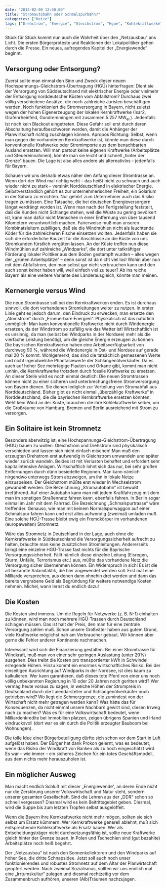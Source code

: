 ```yaml
---
date: "2014-02-09 12:00:00"
title: "Stromautobahn oder Schmalspurbahn?"
categories: ["Netze"]
tags: ["Drehstrom", "Energie", "Gleichstrom", "Hgue", "Kohlekraftwerke", "Leistung", "Planwirtschaft", "Stromabfall", "Stromversorgung", "Terrorismus", "Vollbenutzungsstunden", "Windenergie"]
---
```


Stück für Stück kommt nun auch die Wahrheit über den „Netzausbau“ ans Licht. Die ersten Bürgerproteste und Reaktionen der Lokalpolitiker gehen durch die Presse. Ein neues, aufregendes Kapitel der „Energiewende“ beginnt.


## Versorgung oder Entsorgung?

Zuerst sollte man einmal den Sinn und Zweck dieser neuen Hochspannungs-Gleichstrom-Übertragung (HGÜ) hinterfragen: Dient sie der Versorgung von Süddeutschland mit elektrischer Energie oder vielmehr der Entsorgung norddeutscher Küsten vom Abfallstrom? Durchaus zwei völlig verschiedene Ansätze, die noch zahlreiche Juristen beschäftigen werden. Noch funktioniert die Stromversorgung in Bayern, nicht zuletzt wegen der hohen Eigenerzeugung der lokalen Kernkraftwerke (Isar2, Grafenrheinfeld, Gundremmingen mit zusammen 5.257 MW<sub>el<a id="MMDHTMLSCROLLPOINT"></a>.</sub>). Jedenfalls ist noch kein Blackout eingetreten. Diese Gefahr soll erst durch deren Abschaltung heraufbeschworen werden, damit die Anhänger der Planwirtschaft richtig zuschlagen können. Apropos Richtung: Selbst, wenn man gegen die vorhandenen Kernkraftwerke ist, könnte man diese durch konventionelle Kraftwerke oder Stromimporte aus dem benachbarten Ausland ersetzen. Will man partout keine eigenen Kraftwerke (Arbeitsplätze und Steuereinnahmen), könnte man sie leicht und schnell „hinter der Grenze“ bauen. Die Lage ist also alles andere als alternativlos – jedenfalls für Bayern.

Schauen wir uns deshalb etwas näher den Anfang dieser Stromtrasse an. Wenn dort der Wind mal richtig weht – das heißt nicht zu schwach und auch wieder nicht zu stark – versinkt Norddeutschland in elektrischer Energie. Selbstverständlich gehört es zur unternehmerischen Freiheit, ein Solarium in der Sahara zu errichten. Nur gehört zum Unternehmer auch das Risiko tragen zu müssen. Eine Tatsache, die bei deutschen Energieversorgern längst verdrängt worden ist. Wenn man nach der Fertigstellung feststellt, daß die Kunden nicht Schlange stehen, weil die Wüste zu gering bevölkert ist, kann man dafür nicht Menschen in einer Entfernung von über tausend Kilometern verantwortlich machen. Fairerweise muß man unseren Kombinatsleitern zubilligen, daß sie die Windmühlen nicht als leuchtende Köder für die zahlreicheren Fische einsetzen wollten. Jedenfalls haben sie sich die erforderliche Bauzeit für die Anschlüsse an die Küste von uns Stromkunden fürstlich vergüten lassen. An der Küste treffen nun diese Windmühlen auf zahlreiche „Windparks“, die dort unter tatkräftiger Förderung lokaler Politiker aus dem Boden gestampft wurden – alles wegen der „grünen Arbeitsplätze“ – denn sonst ist da nicht viel los! Wohin aber nun mit dem Abfallstrom, den man selbst gar nicht verbrauchen kann und den auch sonst keiner haben will, weil einfach viel zu teuer? Ab ins reiche Bayern als eine weitere Variante des Länderausgleich, könnte man meinen.


## Kernenergie versus Wind

Die neue Stromtrasse soll bei den Kernkraftwerken enden. Es ist durchaus sinnvoll, die dort vorhandenen Stromleitungen weiter zu nutzen. In erster Linie geht es jedoch darum, den Eindruck zu erwecken, man ersetze den „Atomstrom“ durch „Erneuerbare Energien“. Physikalisch ist das natürlich unmöglich: Man kann konventionelle Kraftwerke nicht durch Windenergie ersetzen, da der Windstrom so zufällig wie das Wetter ist! Wirtschaftlich ist es unsinnig, da man (selbst bei Windparks in der Nordsee) mehr als die vierfache Leistung benötigt, um die gleiche Energie erzeugen zu können. Die bayrischen Kernkraftwerke haben eine Arbeitsverfügbarkeit von durchweg 90 %, während die Windenergie in Ost- und Nordsee auf gerade mal 20 % kommt. Wohlgemerkt, das sind die tatsächlich gemessenen Werte und nicht irgendwelche Phantasiewerte der Schlangenölverkäufer. Da es auch auf hoher See mehrtägige Flauten und Orkane gibt, kommt man nicht umhin, die Kernkraftwerke trotzdem durch fossile Kraftwerke zu ersetzen. An dieser Stelle wird es noch einmal deutlich: Die neuen Stromtrassen können nicht zu einer sicheren und unterbrechungsfreien Stromversorgung von Bayern dienen. Sie dienen lediglich zur Verteilung von Stromabfall aus Norddeutschland. Bisher gibt es nicht einmal „überzählige Kraftwerke“ in Norddeutschland, die die bayrischen Kernkraftwerke ersetzen könnten: Weht kein Wind an der Küste, brauchen die ihre Kohlekraftwerke selber, um die Großräume von Hamburg, Bremen und Berlin ausreichend mit Strom zu versorgen.


## Ein Solitaire ist kein Stromnetz

Besonders aberwitzig ist, eine Hochspannungs-Gleichstrom-Übertragung (HGÜ) bauen zu wollen. Gleichstrom und Drehstrom sind physikalisch verschieden und lassen sich nicht einfach mischen! Man muß den erzeugten Drehstrom erst aufwendig in Gleichstrom umwandeln und später wieder zurück wandeln. Beides ist mit Verlusten behaftet und erfordert sehr kapitalintensive Anlagen. Wirtschaftlich lohnt sich das nur, bei sehr großen Entfernungen durch dünn besiedelte Regionen. Man kann nämlich nirgendwo unterwegs Strom abzweigen, um ihn in lokale Netze einzuspeisen. Der Gleichstrom müßte erst wieder in Wechselstrom gewandelt werden. Die Bezeichnung „Stromautobahn“ ist bewußt irreführend. Auf einer Autobahn kann man mit jedem Kraftfahrzeug mit dem man im sonstigen Straßennetz fahren kann, ebenfalls fahren. In Berlin sogar einmal im Jahr mit dem Fahrrad. Die Bezeichnung „Schmalspurtrasse“ wäre treffender. Genauso, wie man mit keinem Normalspurwaggon auf einer Schmalspur fahren kann und erst alles aufwendig (zweimal) umladen muß. Eine solche HGÜ-Trasse bleibt ewig ein Fremdkörper im vorhandenen (europaweiten) Stromnetz.

Wäre das Stromnetz in Deutschland in der Lage, auch ohne die Kernkraftwerke in Süddeutschland die Versorgungssicherheit aufrecht zu halten, bräuchte man keine zusätzlichen Stromleitungen. Andererseits bringt eine einzelne HGÜ-Trasse fast nichts für die Bayrische Versorgungssicherheit. Fällt nämlich diese einzelne Leitung (Eisregen, Sturm, Unfälle, Terrorismus etc.) aus, müßte das vorhandene Netz die Versorgung sicher übernehmen können. Ein Widerspruch in sich! Es ist die alt bekannte Salamitaktik, die hier angewendet werden soll. Erst mal eine Milliarde versprechen, aus denen dann ohnehin drei werden und dann das bereits vergrabene Geld als Begründung für weitere notwendige Kosten nehmen. Michel, wann lernst du endlich dazu!


## Die Kosten

Die Kosten sind immens. Um die Regeln für Netzwerke (z. B. N-1) einhalten zu können, wird man noch mehrere HGÜ-Trassen durch Deutschland schlagen müssen. Das ist halt der Preis, den man für eine zentrale Versorgung zahlen muß. Schon unsere Großväter haben aus gutem Grund, viele Kraftwerke möglichst nah am Verbraucher gebaut. Wir können aber gerne die Fehler anderer Kontinente nachmachen.

Interessant wird sich die Finanzierung gestalten. Bei einer Stromtrasse für Windkraft, muß man von einer sehr geringen Auslastung (unter 20%) ausgehen. Dies treibt die Kosten pro transportierter kWh in Schwindel erregende Höhen. Hinzu kommt ein enormes wirtschaftliches Risiko. Bei der einseitigen Ausrichtung auf Windparks in der Nordsee, ist dies kaum zu kalkulieren. Wer kann garantieren, daß dieses tote Pferd von einer uns noch völlig unbekannten Regierung in 10 oder 20 Jahren noch geritten wird? Wer vermag heute voraus zu sagen, in welche Höhen der Strompreis in Deutschland durch die Laiendarsteller und Schlangenölverkäufer noch getrieben wird? Wo liegt die Schmerzgrenze, die zumindest von der Wirtschaft nicht mehr getragen werden kann? Was hätte das für Konsequenzen, da nicht einmal unsere Nachbarn gewillt sind, diesen Irrweg nach zu machen? Was es für eine Volkswirtschaft bedeutet, wenn Milliardenkredite bei Immobilien platzen, zeigen übrigens Spanien und Irland eindrucksvoll (dort war es ein durch die Politik erzeugter Bauboom bei Wohnungen).

Die tolle Idee einer Bürgerbeteiligung dürfte sich schon vor dem Start in Luft aufgelöst haben. Der Bürger hat dank Prokon gelernt, was es bedeutet, wenn das Risiko der Windkraft von Banken als zu hoch eingeschätzt wird. Es war – wie immer – ein sicheres Zeichen für ein totes Geschäftsmodell, aus dem nichts mehr herauszuholen ist.


## Ein möglicher Ausweg

Man macht endlich Schluß mit dieser „Energiewende“, an deren Ende nicht nur die Zerstörung unserer Volkswirtschaft und Natur steht, sondern unserer gesamten Gesellschaft. Sind die Lehren aus der „DDR“ schon so schnell vergessen? Diesmal wird es kein Beitrittsgebiet geben. Diesmal, wird die Suppe bis zum letzten Tropfen selbst ausgelöffelt.

Wenn die Bayern ihre Kernkraftwerke nicht mehr mögen, sollten sie sich selbst um Ersatz kümmern. Wer Kernkraftwerke generell ablehnt, muß sich entsprechende Kohlekraftwerke als Ersatz bauen. Wer als Entscheidungsträger nicht durchsetzungsfähig ist, sollte neue Kraftwerke gleich hinter der Grenze bauen. In Polen und Tschechien sind (gut bezahlte) Arbeitsplätze noch heiß begehrt.

Der „Netzausbau“ ist nach den Sonnenkollektoren und den Windparks auf hoher See, die dritte Schnapsidee. Jetzt soll auch noch unser funktionierendes und robustes Stromnetz auf dem Altar der Planwirtschaft geopfert werden. Nach zweimal Sozialismus, sollten wir uns endlich mal eine „Irrtumskultur“ zulegen und diesmal rechtzeitig vor dem Zusammenbruch aufhören, unseren (Alb)Träumen nachzujagen.

